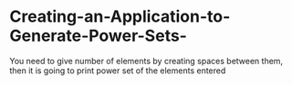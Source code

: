 # Creating-an-Application-to-Generate-Power-Sets-
You need to give number of elements by creating spaces between them, then it is going to print power set of the elements entered
